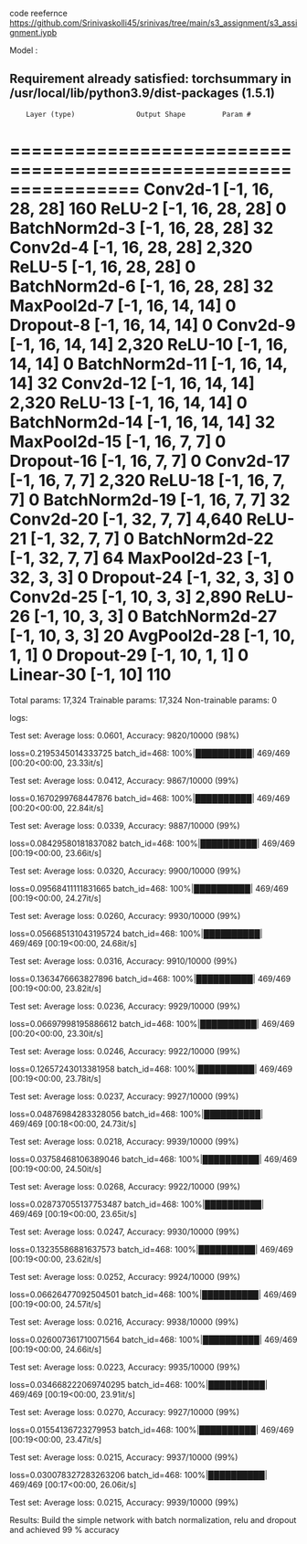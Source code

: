 code reefernce  https://github.com/Srinivaskolli45/srinivas/tree/main/s3_assignment/s3_assignment.iypb

Model :

Requirement already satisfied: torchsummary in /usr/local/lib/python3.9/dist-packages (1.5.1)
----------------------------------------------------------------
        Layer (type)               Output Shape         Param #
================================================================
            Conv2d-1           [-1, 16, 28, 28]             160
              ReLU-2           [-1, 16, 28, 28]               0
       BatchNorm2d-3           [-1, 16, 28, 28]              32
            Conv2d-4           [-1, 16, 28, 28]           2,320
              ReLU-5           [-1, 16, 28, 28]               0
       BatchNorm2d-6           [-1, 16, 28, 28]              32
         MaxPool2d-7           [-1, 16, 14, 14]               0
           Dropout-8           [-1, 16, 14, 14]               0
            Conv2d-9           [-1, 16, 14, 14]           2,320
             ReLU-10           [-1, 16, 14, 14]               0
      BatchNorm2d-11           [-1, 16, 14, 14]              32
           Conv2d-12           [-1, 16, 14, 14]           2,320
             ReLU-13           [-1, 16, 14, 14]               0
      BatchNorm2d-14           [-1, 16, 14, 14]              32
        MaxPool2d-15             [-1, 16, 7, 7]               0
          Dropout-16             [-1, 16, 7, 7]               0
           Conv2d-17             [-1, 16, 7, 7]           2,320
             ReLU-18             [-1, 16, 7, 7]               0
      BatchNorm2d-19             [-1, 16, 7, 7]              32
           Conv2d-20             [-1, 32, 7, 7]           4,640
             ReLU-21             [-1, 32, 7, 7]               0
      BatchNorm2d-22             [-1, 32, 7, 7]              64
        MaxPool2d-23             [-1, 32, 3, 3]               0
          Dropout-24             [-1, 32, 3, 3]               0
           Conv2d-25             [-1, 10, 3, 3]           2,890
             ReLU-26             [-1, 10, 3, 3]               0
      BatchNorm2d-27             [-1, 10, 3, 3]              20
        AvgPool2d-28             [-1, 10, 1, 1]               0
          Dropout-29             [-1, 10, 1, 1]               0
           Linear-30                   [-1, 10]             110
================================================================
Total params: 17,324
Trainable params: 17,324
Non-trainable params: 0

logs:

Test set: Average loss: 0.0601, Accuracy: 9820/10000 (98%)

loss=0.2195345014333725 batch_id=468: 100%|██████████| 469/469 [00:20<00:00, 23.33it/s]

Test set: Average loss: 0.0412, Accuracy: 9867/10000 (99%)

loss=0.1670299768447876 batch_id=468: 100%|██████████| 469/469 [00:20<00:00, 22.84it/s]

Test set: Average loss: 0.0339, Accuracy: 9887/10000 (99%)

loss=0.08429580181837082 batch_id=468: 100%|██████████| 469/469 [00:19<00:00, 23.66it/s]

Test set: Average loss: 0.0320, Accuracy: 9900/10000 (99%)

loss=0.09568411111831665 batch_id=468: 100%|██████████| 469/469 [00:19<00:00, 24.27it/s]

Test set: Average loss: 0.0260, Accuracy: 9930/10000 (99%)

loss=0.056685131043195724 batch_id=468: 100%|██████████| 469/469 [00:19<00:00, 24.68it/s]

Test set: Average loss: 0.0316, Accuracy: 9910/10000 (99%)

loss=0.1363476663827896 batch_id=468: 100%|██████████| 469/469 [00:19<00:00, 23.82it/s]

Test set: Average loss: 0.0236, Accuracy: 9929/10000 (99%)

loss=0.06697998195886612 batch_id=468: 100%|██████████| 469/469 [00:20<00:00, 23.30it/s]

Test set: Average loss: 0.0246, Accuracy: 9922/10000 (99%)

loss=0.12657243013381958 batch_id=468: 100%|██████████| 469/469 [00:19<00:00, 23.78it/s]

Test set: Average loss: 0.0237, Accuracy: 9927/10000 (99%)

loss=0.04876984283328056 batch_id=468: 100%|██████████| 469/469 [00:18<00:00, 24.73it/s]

Test set: Average loss: 0.0218, Accuracy: 9939/10000 (99%)

loss=0.03758468106389046 batch_id=468: 100%|██████████| 469/469 [00:19<00:00, 24.50it/s]



Test set: Average loss: 0.0268, Accuracy: 9922/10000 (99%)

loss=0.028737055137753487 batch_id=468: 100%|██████████| 469/469 [00:19<00:00, 23.65it/s]

Test set: Average loss: 0.0247, Accuracy: 9930/10000 (99%)

loss=0.13235586881637573 batch_id=468: 100%|██████████| 469/469 [00:19<00:00, 23.62it/s]

Test set: Average loss: 0.0252, Accuracy: 9924/10000 (99%)

loss=0.06626477092504501 batch_id=468: 100%|██████████| 469/469 [00:19<00:00, 24.57it/s]

Test set: Average loss: 0.0216, Accuracy: 9938/10000 (99%)

loss=0.026007361710071564 batch_id=468: 100%|██████████| 469/469 [00:19<00:00, 24.66it/s]

Test set: Average loss: 0.0223, Accuracy: 9935/10000 (99%)

loss=0.034668222069740295 batch_id=468: 100%|██████████| 469/469 [00:19<00:00, 23.91it/s]

Test set: Average loss: 0.0270, Accuracy: 9927/10000 (99%)

loss=0.01554136723279953 batch_id=468: 100%|██████████| 469/469 [00:19<00:00, 23.47it/s]

Test set: Average loss: 0.0215, Accuracy: 9937/10000 (99%)

loss=0.030078327283263206 batch_id=468: 100%|██████████| 469/469 [00:17<00:00, 26.06it/s]

Test set: Average loss: 0.0215, Accuracy: 9939/10000 (99%)

Results:
Build the simple network with batch normalization, relu and dropout  and achieved 99 % accuracy

